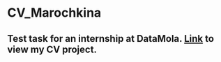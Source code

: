 # CV_Marochkina #
## Test task for an internship at DataMola. [Link](https://yanamarochkina.github.io/CV_Marochkina/CV_Marochkina/index.html) to view my CV project.
